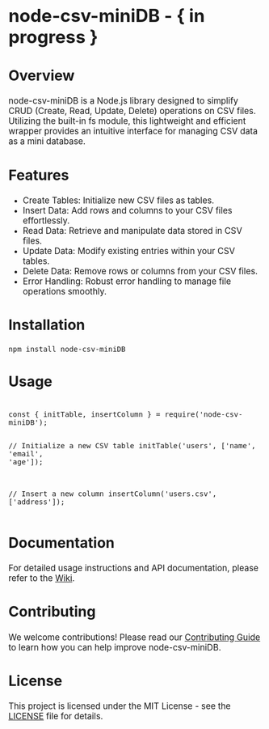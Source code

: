 <h1 style="font-size: 2.5em;">node-csv-miniDB - { in progress }</h1>

<h2 style="font-size: 2em;">Overview</h2>
<p style="font-size: 1.2em;">
  node-csv-miniDB is a Node.js library designed to simplify CRUD (Create, Read, Update, Delete) operations on CSV files. Utilizing the built-in fs module, this lightweight and efficient wrapper provides an intuitive interface for managing CSV data as a mini database.
</p>

<h2 style="font-size: 2em;">Features</h2>
<ul style="font-size: 1.2em;">
  <li>Create Tables: Initialize new CSV files as tables.</li>
  <li>Insert Data: Add rows and columns to your CSV files effortlessly.</li>
  <li>Read Data: Retrieve and manipulate data stored in CSV files.</li>
  <li>Update Data: Modify existing entries within your CSV tables.</li>
  <li>Delete Data: Remove rows or columns from your CSV files.</li>
  <li>Error Handling: Robust error handling to manage file operations smoothly.</li>
</ul>

<h2 style="font-size: 2em;">Installation</h2>
<pre style="font-size: 1.2em;"><code>npm install node-csv-miniDB</code></pre>

<h2 style="font-size: 2em;">Usage</h2>
<pre style="font-size: 1.2em;"><code>
const { initTable, insertColumn } = require('node-csv-miniDB');

// Initialize a new CSV table
initTable('users', ['name', 'email', 'age']);

// Insert a new column
insertColumn('users.csv', ['address']);
</code></pre>

<h2 style="font-size: 2em;">Documentation</h2>
<p style="font-size: 1.2em;">
  For detailed usage instructions and API documentation, please refer to the <a href="https://github.com/yourusername/node-csv-miniDB/wiki">Wiki</a>.
</p>

<h2 style="font-size: 2em;">Contributing</h2>
<p style="font-size: 1.2em;">
  We welcome contributions! Please read our <a href="https://github.com/Tunmiseoni/node-csv-miniDB/blob/main/CONTRIBUTING.md">Contributing Guide</a> to learn how you can help improve node-csv-miniDB.
</p>

<h2 style="font-size: 2em;">License</h2>
<p style="font-size: 1.2em;">
  This project is licensed under the MIT License - see the <a href="https://github.com/Tunmiseoni/node-csv-miniDB/blob/main/LICENSE">LICENSE</a> file for details.
</p>
